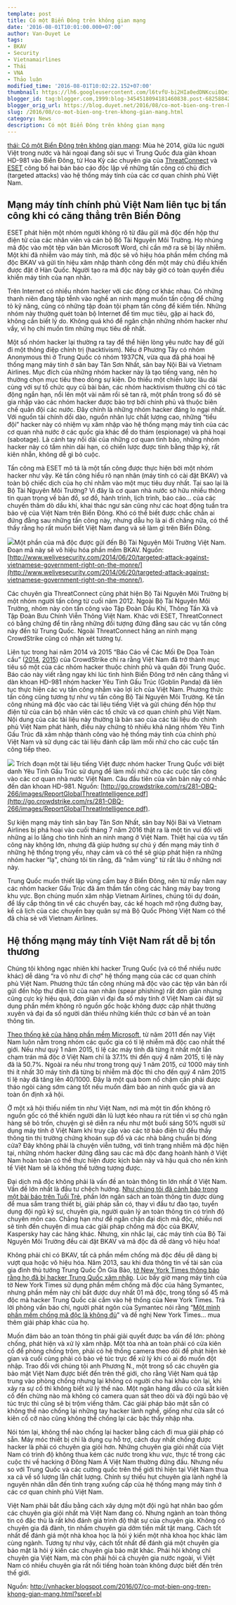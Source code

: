 ```yaml
---
template: post
title: Có một Biển Đông trên không gian mạng
date: '2016-08-01T10:01:00.000+07:00'
author: Van-Duyet Le
tags:
- BKAV
- Security
- Vietnamairlines
- Thái
- VNA
- Thảo luận
modified_time: '2016-08-01T10:02:22.152+07:00'
thumbnail: https://lh6.googleusercontent.com/l6tvfU-bi2HIa0edDNKcui8Qei6QjBgGxUrhYdHXe3_8m9gGbW0uFZzxRuXyh7DUIysdotaNGFeNY-6wf6jxsSRH-rtMb65uphWXAhT3QdKPEtBaJE3hkI5byXGPlZbPvSPYAUHW=s1600
blogger_id: tag:blogger.com,1999:blog-3454518094181460838.post-682588428321714591
blogger_orig_url: https://blog.duyet.net/2016/08/co-mot-bien-ong-tren-khong-gian-mang.html
slug: /2016/08/co-mot-bien-ong-tren-khong-gian-mang.html
category: News
description: Có một Biển Đông trên không gian mạng
---
```


[thái: Có một Biển Đông trên không gian mạng](http://vnhacker.blogspot.com/2016/07/co-mot-bien-ong-tren-khong-gian-mang.html?spref=bl): Mùa hè 2014, giữa lúc người Việt trong nước và hải ngoại đang sôi sục vì Trung Quốc đưa giàn khoan HD-981 vào Biển Đông, từ Hoa Kỳ các chuyên gia của [ThreatConnect](https://www.threatconnect.com/piercing-the-cows-tongue-china-targeting-south-china-seas-nations/) và [ESET](http://www.welivesecurity.com/2014/06/20/targeted-attack-against-vietnamese-government-right-on-the-monre/) công bố hai bản báo cáo độc lập về những tấn công có chủ đích (targeted attacks) vào hệ thống máy tính của các cơ quan chính phủ Việt Nam.

## Mạng máy tính chính phủ Việt Nam liên tục bị tấn công khi có căng thẳng trên Biển Đông ##
ESET phát hiện một nhóm người không rõ từ đâu gửi mã độc đến hộp thư điện tử của các nhân viên và cán bộ Bộ Tài Nguyên Môi Trường. Họ nhúng mã độc vào một tệp văn bản Microsoft Word, chỉ cần mở ra sẽ bị lây nhiễm. Một khi đã nhiễm vào máy tính, mã độc sẽ vô hiệu hóa phần mềm chống mã độc BKAV và gửi tín hiệu xâm nhập thành công đến một máy chủ điều khiển được đặt ở Hàn Quốc. Người tạo ra mã độc này bây giờ có toàn quyền điều khiển máy tính của nạn nhân.

Trên Internet có nhiều nhóm hacker với các động cơ khác nhau. Có những thanh niên đang tập tễnh vào nghề an ninh mạng muốn tấn công để chứng tỏ kỹ năng, cũng có những tập đoàn tội phạm tấn công để kiếm tiền. Những nhóm này thường quét toàn bộ Internet để tìm mục tiêu, gặp ai hack đó, không cần biết lý do. Không quá khó để ngăn chặn những nhóm hacker như vầy, vì họ chỉ muốn tìm những mục tiêu dễ nhất.

Một số nhóm hacker lại thường ra tay để thể hiện lòng yêu nước hay để gửi đi một thông điệp chính trị (hacktivism). Nếu ở Phương Tây có nhóm Anonymous thì ở Trung Quốc có nhóm 1937CN, vừa qua đã phá hoại hệ thống mạng máy tính ở sân bay Tân Sơn Nhất, sân bay Nội Bài và Vietnam Airlines. Mục đích của những nhóm hacker này là tạo tiếng vang, nên họ thường chọn mục tiêu theo dòng sự kiện. Do thiếu một chiến lược lâu dài cùng với sự tổ chức quy cũ bài bản, các nhóm hacktivism thường chỉ có tác động ngắn hạn, nổi lên một vài năm rồi sẽ tan rã, một phần trong số đó sẽ gia nhập vào các nhóm hacker được bảo trợ bởi chính phủ và thuộc biên chế quân đội các nước. Đây chính là những nhóm hacker đáng lo ngại nhất. Với nguồn tài chính dồi dào, nguồn nhân lực chất lượng cao, những “tiểu đội” hacker này có nhiệm vụ xâm nhập vào hệ thống mạng máy tính của các cơ quan nhà nước ở các quốc gia khác để do thám (espionage) và phá hoại (sabotage). Là cánh tay nối dài của những cơ quan tình báo, những nhóm hacker này có tầm nhìn dài hạn, có chiến lược được tính bằng thập kỷ, rất kiên nhẫn, không dễ gì bỏ cuộc.

Tấn công mà ESET mô tả là một tấn công được thực hiện bởi một nhóm hacker như vậy. Kẻ tấn công hiểu rõ nạn nhân (máy tính có cài đặt BKAV) và toàn bộ chiếc dịch của họ chỉ nhằm vào một mục tiêu duy nhất. Tại sao lại là Bộ Tài Nguyên Môi Trường? Vì đây là cơ quan nhà nước sở hữu nhiều thông tin quan trọng về bản đồ, sơ đồ, hành trình, lịch trình, báo cáo… của các chuyến thăm dò dầu khí, khai thác ngư sản cũng như các hoạt động tuần tra bảo vệ của Việt Nam trên Biển Đông. Khó có thể biết được chắc chắn ai đứng đằng sau những tấn công này, nhưng dẫu họ là ai đi chăng nữa, có thể thấy rằng họ rất muốn biết Việt Nam đang và sẽ làm gì trên Biển Đông.

![](https://lh6.googleusercontent.com/l6tvfU-bi2HIa0edDNKcui8Qei6QjBgGxUrhYdHXe3_8m9gGbW0uFZzxRuXyh7DUIysdotaNGFeNY-6wf6jxsSRH-rtMb65uphWXAhT3QdKPEtBaJE3hkI5byXGPlZbPvSPYAUHW)Một phần của mã độc được gửi đến Bộ Tài Nguyên Môi Trường Việt Nam. Đoạn mã này sẽ vô hiệu hóa phần mềm BKAV. Nguồn: [http://www.welivesecurity.com/2014/06/20/targeted-attack-against-vietnamese-government-right-on-the-monre/](http://www.welivesecurity.com/2014/06/20/targeted-attack-against-vietnamese-government-right-on-the-monre/).

Các chuyên gia ThreatConnect cũng phát hiện Bộ Tài Nguyên Môi Trường bị một nhóm người tấn công từ cuối năm 2012. Ngoài Bộ Tài Nguyên Môi Trường, nhóm này còn tấn công vào Tập Đoàn Dầu Khí, Thông Tấn Xã và Tập Đoàn Bưu Chính Viễn Thông Việt Nam. Khác với ESET, ThreatConnect có bằng chứng để tin rằng những đối tượng đứng đằng sau các vụ tấn công này đến từ Trung Quốc. Ngoài ThreatConnect hãng an ninh mạng CrowdStrike cũng có nhận xét tương tự.

Liên tục trong hai năm 2014 và 2015 “Báo Cáo về Các Mối Đe Dọa Toàn cầu” ([2014](http://go.crowdstrike.com/rs/281-OBQ-266/images/ReportGlobalThreatIntelligence.pdf), [2015](http://go.crowdstrike.com/rs/281-OBQ-266/images/15GlobalThreatReport.pdf)) của CrowdStrike chỉ ra rằng Việt Nam đã trở thành mục tiêu số một của các nhóm hacker thuộc chính phủ và quân đội Trung Quốc. Báo cáo này viết rằng ngay khi lúc tình hình Biển Đông trở nên căng thẳng vì dàn khoan HD-981 nhóm hacker Yêu Tinh Gấu Trúc (Goblin Panda) đã liên tục thực hiện các vụ tấn công nhằm vào lợi ích của Việt Nam. Phương thức tấn công cũng tương tự như vụ tấn công Bộ Tài Nguyên Môi Trường. Kẻ tấn công nhúng mã độc vào các tài liệu tiếng Việt và gửi chúng đến hộp thư điện tử của cán bộ nhân viên các tổ chức và cơ quan chính phủ Việt Nam. Nội dung của các tài liệu này thường là bản sao của các tài liệu do chính phủ Việt Nam phát hành, điều này chứng tỏ nhiều khả năng nhóm Yêu Tinh Gấu Trúc đã xâm nhập thành công vào hệ thống máy tính của chính phủ Việt Nam và sử dụng các tài liệu đánh cắp làm mồi nhử cho các cuộc tấn công tiếp theo.

![](https://lh3.googleusercontent.com/kxRJaTrIjx5G7cHYf5ysRLgP1b6AYD3uavJ7VaathzhnsD8yil-IutHOmsDpE5nIUl2-JYU_OFBT4M7L8KUHSa30LwfSaNwBi1bkXeWOua1_M_s5owuJMweKbRhYSzu_WhEru-yP)
Trích đoạn một tài liệu tiếng Việt được nhóm hacker Trung Quốc với biệt danh Yêu Tinh Gấu Trúc sử dụng để làm mồi nhử cho các cuộc tấn công vào các cơ quan nhà nước Việt Nam. Câu đầu tiên của văn bản này có nhắc đến dàn khoan HD-981. Nguồn: [http://go.crowdstrike.com/rs/281-OBQ-266/images/ReportGlobalThreatIntelligence.pdf](http://go.crowdstrike.com/rs/281-OBQ-266/images/ReportGlobalThreatIntelligence.pdf). 

Sự kiện mạng máy tính sân bay Tân Sơn Nhất, sân bay Nội Bài và Vietnam Airlines bị phá hoại vào cuối tháng 7 năm 2016 thật ra là một tin vui đối với những ai lo lắng cho tình hình an ninh mạng ở Việt Nam. Thiệt hại của vụ tấn công này không lớn, nhưng đã giúp hướng sự chú ý đến mạng máy tính ở những hệ thống trọng yếu, nhạy cảm và có thể sẽ giúp phát hiện ra những nhóm hacker “lạ", chúng tôi tin rằng, đã “nằm vùng" từ rất lâu ở những nơi này.

Trung Quốc muốn thiết lập vùng cấm bay ở Biển Đông, nên từ mấy năm nay các nhóm hacker Gấu Trúc đã âm thầm tấn công các hãng máy bay trong khu vực. Bọn chúng muốn xâm nhập Vietnam Airlines, chúng tôi dự đoán, để lấy cắp thông tin về các chuyến bay, các kế hoạch mở rộng đường bay, kể cả lịch của các chuyến bay quân sự mà Bộ Quốc Phòng Việt Nam có thể đã chia sẻ với Vietnam Airlines.

## Hệ thống mạng máy tính Việt Nam rất dễ bị tổn thương ##
Chúng tôi không ngạc nhiên khi hacker Trung Quốc (và có thể nhiều nước khác) dễ dàng “ra vô như đi chợ" hệ thống mạng của các cơ quan chính phủ Việt Nam. Phương thức tấn công nhúng mã độc vào các tệp văn bản rồi gửi đến hộp thư điện tử của nạn nhân (spear phishing) rất đơn giản nhưng cũng cực kỳ hiệu quả, đơn giản vì đại đa số máy tính ở Việt Nam cài đặt sử dụng phần mềm không rõ nguồn gốc hoặc không được cập nhật thường xuyên và đại đa số người dân thiếu những kiến thức cơ bản về an toàn thông tin.

[Theo thống kê của hãng phần mềm Microsoft](https://www.microsoft.com/security/sir/default.aspx), từ năm 2011 đến nay Việt Nam luôn nằm trong nhóm các quốc gia có tỉ lệ nhiễm mã độc cao nhất thế giới. Nếu như quý 1 năm 2015, tỉ lệ các máy tính đã từng ít nhất một lần chạm trán mã độc ở Việt Nam chỉ là 37.1% thì đến quý 4 năm 2015, tỉ lệ này đã là 50.7%. Ngoài ra nếu như trong trong quý 1 năm 2015, cứ 1000 máy tính thì ít nhất 30 máy tính đã từng bị nhiễm mã độc thì cho đến quý 4 năm 2015 tỉ lệ này đã tăng lên 40/1000. Đây là một quả bom nổ chậm cần phải được tháo ngòi càng sớm càng tốt nếu muốn đảm bảo an ninh quốc gia và an toàn ổn định xã hội.

Ở một xã hội thiếu niềm tin như Việt Nam, nơi mà một tin đồn không rõ nguồn gốc có thể khiến người dân lũ lượt kéo nhau ra rút tiền vì sợ chủ ngân hàng sẽ bỏ trốn, chuyện gì sẽ diễn ra nếu như một buổi sáng 50% người sử dụng máy tính ở Việt Nam khi truy cập vào các tờ báo điện tử đều thấy thông tin thị trường chứng khoán sụp đổ và các nhà băng chuẩn bị đóng cửa? Đây không phải là chuyện viễn tưởng, với tình trạng nhiễm mã độc hiện tại, những nhóm hacker đứng đằng sau các mã độc đang hoành hành ở Việt Nam hoàn toàn có thể thực hiện được kịch bản này và hậu quả cho nền kinh tế Việt Nam sẽ là không thể tưởng tượng được.

Đại dịch mã độc không phải là vấn đề an toàn thông tin lớn nhất ở Việt Nam. Vấn đề lớn nhất là đầu tư chệch hướng. [Như chúng tôi đã cảnh báo trong một bài báo trên Tuổi Trẻ](http://nhipsongso.tuoitre.vn/tin/20160103/an-ninh-mang-tai-vn-chay-theo-iso-thiet-bi/1031878.html), phần lớn ngân sách an toàn thông tin được dùng để mua sắm trang thiết bị, giải pháp sẵn có, thay vì đầu tư đào tạo, tuyển dụng đội ngũ kỹ sư, chuyên gia, người quản lý an toàn thông tin có trình độ chuyên môn cao. Chẳng hạn như để ngăn chặn đại dịch mã độc, nhiều nơi sẽ tính đến chuyện đi mua các giải pháp chống mã độc của BKAV, Kaspersky hay các hãng khác. Nhưng, xin nhắc lại, các máy tính của Bộ Tài Nguyên Môi Trường đều cài đặt BKAV và mã độc đã dễ dàng vô hiệu hóa!

Không phải chỉ có BKAV, tất cả phần mềm chống mã độc đều dễ dàng bị vượt qua hoặc vô hiệu hóa. Năm 2013, sau khi đưa thông tin về tài sản của gia đình thủ tướng Trung Quốc Ôn Gia Bảo, [tờ New York Times thông báo rằng họ đã bị hacker Trung Quốc xâm nhập](http://www.nytimes.com/2013/01/31/technology/chinese-hackers-infiltrate-new-york-times-computers.html?_r=0). Lúc bấy giờ mạng máy tính của tờ New York Times sử dụng phần mềm chống mã độc của hãng Symantec, nhưng phần mềm này chỉ bắt được duy nhất 01 mã độc, trong tổng số 45 mã độc mà hacker Trung Quốc cài cắm vào hệ thống của New York Times. Trả lời phỏng vấn báo chí, người phát ngôn của Symantec nói rằng “[Một mình phần mềm chống mã độc là không đủ](http://abcnews.go.com/blogs/headlines/2013/01/nyt-in-chinese-hack-symantec-anti-virus-failed-44-times/)" và đề nghị New York Times… mua thêm giải pháp khác của họ.

Muốn đảm bảo an toàn thông tin phải giải quyết được ba vấn đề lớn: phòng chống, phát hiện và xử lý xâm nhập. Một tòa nhà an toàn phải có cửa kiên cố để phòng chống trộm, phải có hệ thống camera theo dõi để phát hiện kẻ gian và cuối cùng phải có bảo vệ túc trực để xử lý khi có ai đó muốn đột nhập. Trao đổi với chúng tôi anh Phương N., một trong số các chuyên gia bảo mật Việt Nam được biết đến trên thế giới, cho rằng Việt Nam quá tập trung vào phòng chống nhưng lại không có người cho hai khâu còn lại, khi xảy ra sự cố thì không biết xử lý thế nào. Một ngân hàng dẫu có cửa sắt kiên cố đến chừng nào mà không có camera quan sát theo dõi và đội ngũ bảo vệ túc trực thì cũng sẽ bị trộm viếng thăm. Các giải pháp bảo mật sẵn có không thể nào chống lại những tay hacker lành nghề, giống như cửa sắt có kiên cố cỡ nào cũng không thể chống lại các bậc thầy nhập nha.

Nói tóm lại, không thể nào chống lại hacker bằng cách đi mua giải pháp có sẵn. Máy móc thiết bị chỉ là dụng cụ hỗ trợ, cách duy nhất chống được hacker là phải có chuyên gia giỏi hơn. Những chuyên gia giỏi nhất của Việt Nam có trình độ không thua kém các nước trong khu vực, thực tế trong các cuộc thi về hacking ở Đông Nam Á Việt Nam thường đứng đầu. Nhưng nếu so với Trung Quốc và các cường quốc trên thế giới thì hiện tại Việt Nam thua xa cả về số lượng lẫn chất lượng. Chính sự thiếu hụt chuyên gia lành nghề là nguyên nhân dẫn đến tình trạng xuống cấp của hệ thống mạng máy tính ở các cơ quan chính phủ Việt Nam.

Việt Nam phải bắt đầu bằng cách xây dựng một đội ngũ hạt nhân bao gồm các chuyên gia giỏi nhất mà Việt Nam đang có. Nhưng ngành an toàn thông tin có đặc thù là rất khó đánh giá trình độ thật sự của chuyên gia. Không có chuyên gia đã đành, tin nhầm chuyên gia dởm tiền mất tật mang. Cách tốt nhất để đánh giá một nhà khoa học là hỏi ý kiến một nhà khoa học khác làm cùng ngành. Tương tự như vậy, cách tốt nhất để đánh giá một chuyên gia bảo mật là hỏi ý kiến các chuyên gia bảo mật khác. Phải hỏi không chỉ chuyên gia Việt Nam, mà còn phải hỏi cả chuyên gia nước ngoài, vì Việt Nam có nhiều chuyên gia rất nổi tiếng hoàn toàn không được biết đến trên thế giới.

Nguồn: http://vnhacker.blogspot.com/2016/07/co-mot-bien-ong-tren-khong-gian-mang.html?spref=bl
